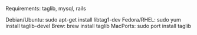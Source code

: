 Requirements: taglib, mysql, rails

Debian/Ubuntu: sudo apt-get install libtag1-dev
Fedora/RHEL: sudo yum install taglib-devel
Brew: brew install taglib
MacPorts: sudo port install taglib